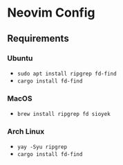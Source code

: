 # Neovim Config

## Requirements

### Ubuntu
- `sudo apt install ripgrep fd-find`
- `cargo install fd-find`

### MacOS
- `brew install ripgrep fd sioyek`

### Arch Linux
- `yay -Syu ripgrep`
- `cargo install fd-find`

